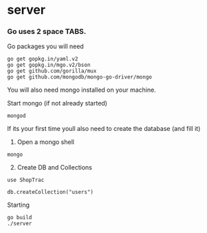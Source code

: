 # server

### Go uses 2 space TABS.

Go packages you will need
```
go get gopkg.in/yaml.v2
go get gopkg.in/mgo.v2/bson
go get github.com/gorilla/mux
go get github.com/mongodb/mongo-go-driver/mongo
```

You will also need mongo installed on your machine.


Start mongo (if not already started)
```
mongod
```

If its your first time youll also need to create the database (and fill it)

1. Open a mongo shell

```
mongo
```
2. Create DB and Collections
```
use ShopTrac

db.createCollection("users")
```


Starting
```
go build
./server
